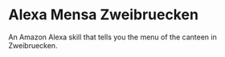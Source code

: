 # Alexa Mensa Zweibruecken

An Amazon Alexa skill that tells you the menu of the canteen in Zweibruecken. 
